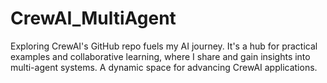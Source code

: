 # CrewAI_MultiAgent

Exploring CrewAI's GitHub repo fuels my AI journey. It's a hub for practical examples and collaborative learning, where I share and gain insights into multi-agent systems. A dynamic space for advancing CrewAI applications.
